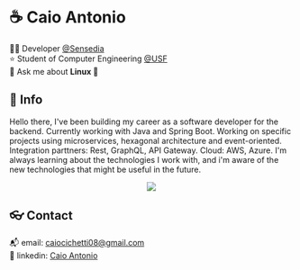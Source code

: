 # :coffee: Caio Antonio

:technologist: Developer [@Sensedia](https://github.com/Sensedia)  
:star: Student of Computer Engineering [@USF](https://www.usf.edu.br/)  
💬 Ask me about **Linux 🐧**

## :speech_balloon: Info

Hello there, I've been building my career as a software developer for the backend. Currently working with Java and Spring Boot. Working on specific projects using microservices, hexagonal architecture and event-oriented. Integration parttners: Rest, GraphQL, API Gateway. Cloud: AWS, Azure. I'm always learning about the technologies I work with, and i'm aware of the new technologies that might be useful in the future.

<div align="center">
<img src="https://github-readme-stats.vercel.app/api/top-langs/?username=ca1o19c&layout=compact&theme=radical"/> 
</div>

## :eyeglasses: Contact

:mailbox_with_mail: email: [caiocichetti08@gmail.com](mailto:caiocichetti08@gmail.com)  
:link: linkedin: [Caio Antonio](https://www.linkedin.com/in/caio-antonio-cichetti-roberto/)
